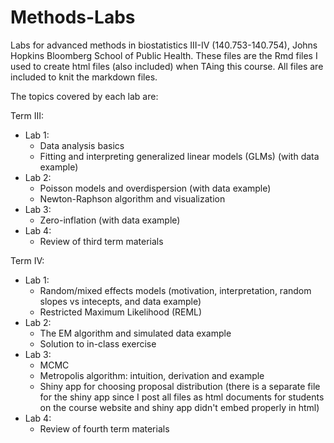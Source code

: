 # Methods-Labs
Labs for advanced methods in biostatistics III-IV (140.753-140.754), Johns Hopkins Bloomberg School of Public Health. These files are the Rmd files I used to create html files (also included) when TAing this course. All files are included to knit the markdown files.

The topics covered by each lab are:

Term III:
  * Lab 1:
      * Data analysis basics
      * Fitting and interpreting generalized linear models (GLMs) (with data example)
  * Lab 2:
      * Poisson models and overdispersion (with data example)
      * Newton-Raphson algorithm and visualization
  * Lab 3: 
      * Zero-inflation (with data example)
  * Lab 4:
      * Review of third term materials

Term IV:
  * Lab 1:
      * Random/mixed effects models (motivation, interpretation, random slopes vs intecepts, and data example)
      * Restricted Maximum Likelihood (REML)
  * Lab 2:
      * The EM algorithm and simulated data example
      * Solution to in-class exercise
  * Lab 3: 
      * MCMC
      * Metropolis algorithm: intuition, derivation and example 
      * Shiny app for choosing proposal distribution (there is a separate file for the shiny app since I post all files as html documents for students on the course website and shiny app didn't embed properly in html)
  * Lab 4:
      * Review of fourth term materials

